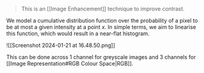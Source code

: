 > This is an [[Image Enhancement]] technique to improve contrast.

We model a cumulative distribution function over the probability of a pixel to be at most a given intensity at a point $x$. In simple terms, we aim to linearise this function, which would result in a near-flat histogram.

![[Screenshot 2024-01-21 at 16.48.50.png]]

This can be done across 1 channel for greyscale images and 3 channels for [[Image Representation#RGB Colour Space|RGB]].


